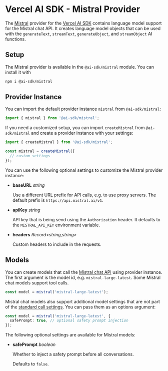 # Vercel AI SDK - Mistral Provider

The [Mistral](https://mistral.ai/) provider for the [Vercel AI SDK](https://sdk.vercel.ai/docs) contains language model support for the Mistral chat API.
It creates language model objects that can be used with the `generateText`, `streamText`, `generateObject`, and `streamObject` AI functions.

## Setup

The Mistral provider is available in the `@ai-sdk/mistral` module. You can install it with

```bash
npm i @ai-sdk/mistral
```

## Provider Instance

You can import the default provider instance `mistral` from `@ai-sdk/mistral`:

```ts
import { mistral } from '@ai-sdk/mistral';
```

If you need a customized setup, you can import `createMistral` from `@ai-sdk/mistral` and create a provider instance with your settings:

```ts
import { createMistral } from '@ai-sdk/mistral';

const mistral = createMistral({
  // custom settings
});
```

You can use the following optional settings to customize the Mistral provider instance:

- **baseURL** _string_

  Use a different URL prefix for API calls, e.g. to use proxy servers.
  The default prefix is `https://api.mistral.ai/v1`.

- **apiKey** _string_

  API key that is being send using the `Authorization` header.
  It defaults to the `MISTRAL_API_KEY` environment variable.

- **headers** _Record<string,string>_

  Custom headers to include in the requests.

## Models

You can create models that call the [Mistral chat API](https://docs.mistral.ai/api/#operation/createChatCompletion) using provider instance.
The first argument is the model id, e.g. `mistral-large-latest`.
Some Mistral chat models support tool calls.

```ts
const model = mistral('mistral-large-latest');
```

Mistral chat models also support additional model settings that are not part of the [standard call settings](/docs/ai-core/settings).
You can pass them as an options argument:

```ts
const model = mistral('mistral-large-latest', {
  safePrompt: true, // optional safety prompt injection
});
```

The following optional settings are available for Mistral models:

- **safePrompt** _boolean_

  Whether to inject a safety prompt before all conversations.

  Defaults to `false`.
